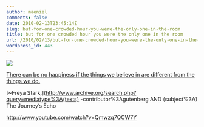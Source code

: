 ```yaml
---
author: maeniel
comments: false
date: 2010-02-13T23:45:14Z
slug: but-for-one-crowded-hour-you-were-the-only-one-in-the-room
title: but for one crowded hour you were the only one in the room
url: /2010/02/13/but-for-one-crowded-hour-you-were-the-only-one-in-the-room/
wordpress_id: 443
---
```


[](http://www.youtube.com/watch?v=Qmwzq7QCW7Y)[![](https://maeniel.files.wordpress.com/2010/02/stars_56.jpg)](https://maeniel.files.wordpress.com/2010/02/stars_56.jpg)

[There can be no happiness if the things we believe in are different from the things we do.](http://www.youtube.com/watch?v=Qmwzq7QCW7Y)

[~Freya Stark,](http://www.archive.org/search.php?query=mediatype%3A(texts) -contributor%3Agutenberg AND (subject%3A) The Journey’s Echo


http://www.youtube.com/watch?v=Qmwzq7QCW7Y
